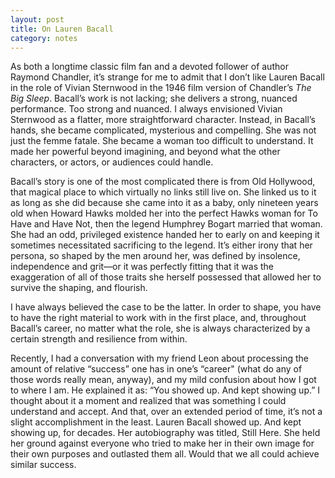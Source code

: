 ```yaml
---
layout: post
title: On Lauren Bacall
category: notes
---
```


As both a longtime classic film fan and a devoted follower of author Raymond Chandler, it’s strange for me to admit that I don’t like Lauren Bacall in the role of Vivian Sternwood in the 1946 film version of Chandler’s _The Big Sleep_. Bacall’s work is not lacking; she delivers a strong, nuanced performance. Too strong and nuanced. I always envisioned Vivian Sternwood as a flatter, more straightforward character. Instead, in Bacall’s hands, she became complicated, mysterious and compelling. She was not just the femme fatale. She became a woman too difficult to understand. It made her powerful beyond imagining, and beyond what the other characters, or actors, or audiences could handle.
 
Bacall’s story is one of the most complicated there is from Old Hollywood, that magical place to which virtually no links still live on. She linked us to it as long as she did because she came into it as a baby, only nineteen years old when Howard Hawks molded her into the perfect Hawks woman for To Have and Have Not, then the legend Humphrey Bogart married that woman. She had an odd, privileged existence handed her to early on and keeping it sometimes necessitated sacrificing to the legend. It’s either irony that her persona, so shaped by the men around her, was defined by insolence, independence and grit—or it was perfectly fitting that it was the exaggeration of all of those traits she herself possessed that allowed her to survive the shaping, and flourish.
 
I have always believed the case to be the latter. In order to shape, you have to have the right material to work with in the first place, and, throughout Bacall’s career, no matter what the role, she is always characterized by a certain strength and resilience from within.
 
Recently, I had a conversation with my friend Leon about processing the amount of relative “success” one has in one’s “career" (what do any of those words really mean, anyway), and my mild confusion about how I got to where I am. He explained it as: “You showed up. And kept showing up.” I thought about it a moment and realized that was something I could understand and accept. And that, over an extended period of time, it’s not a slight accomplishment in the least. Lauren Bacall showed up. And kept showing up, for decades. Her autobiography was titled, Still Here. She held her ground against everyone who tried to make her in their own image for their own purposes and outlasted them all. Would that we all could achieve similar success.
